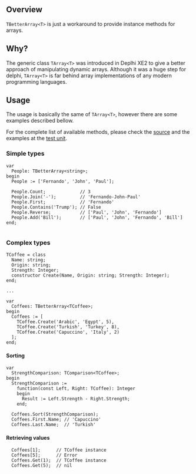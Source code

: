 ## Overview
`TBetterArray<T>` is just a workaround to provide instance methods for arrays.

## Why?
The generic class `TArray<T>` was introduced in Deplhi XE2 to give a better approach of manipulating dynamic arrays. 
Although it was a huge step for delphi, `TArray<T>` is far behind array implementations of any modern programming languages.

## Usage
The usage is basically the same of `TArray<T>`, however there are some examples described bellow.

For the complete list of available methods, please check the [source](https://github.com/fernand-o/delphi-better-array/blob/master/BetterArray.pas#L29) and the examples at the [test unit](https://github.com/fernand-o/delphi-better-array/blob/master/tests/BetterArrayTests.pas).

### Simple types
```[delphi]
var
  People: TBetterArray<string>;
begin
  People := ['Fernando', 'John', 'Paul'];
  
  People.Count;             // 3
  People.Join('-');         // 'Fernando-John-Paul'
  People.First;             // 'Fernando'  
  People.Contains('Trump'); // False
  People.Reverse;           // ['Paul', 'John', 'Fernando']  
  People.Add('Bill');       // ['Paul', 'John', 'Fernando', 'Bill']
end;
  
```

### Complex types
```[delphi]
TCoffee = class
  Name: string;  
  Origin: string;
  Strength: Integer;  
  constructor Create(Name, Origin: string; Strength: Integer);
end;

...

var 
  Coffees: TBetterArray<TCoffee>;
begin
  Coffees := [
    TCoffee.Create('Arabic', 'Egypt', 5),  
    TCoffee.Create('Turkish', 'Turkey', 8),
    TCoffee.Create('Capuccino', 'Italy', 2)
  ];  
end;  
```

#### Sorting
```[delphi]
var
  StrengthComparison: TComparison<TCoffee>;
begin
  StrengthComparison := 
    function(const Left, Right: TCoffee): Integer
    begin
      Result := Left.Strength - Right.Strength;
    end;  
    
  Coffees.Sort(StrengthComparison);
  Coffees.First.Name; // 'Capuccino'
  Coffees.Last.Name;  // 'Turkish'  
```

#### Retrieving values
```[delphi]
  Coffees[1];      // TCoffee instance
  Coffees[5];      // Error
  Coffees.Get(1);  // TCoffee instance
  Coffees.Get(5);  // nil
```
